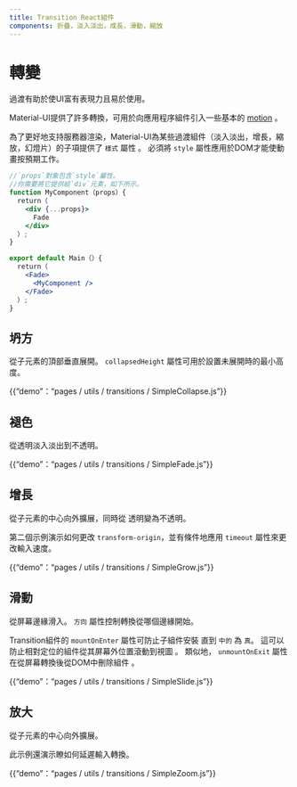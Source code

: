 ```yaml
---
title: Transition React組件
components: 折疊，淡入淡出，成長，滑動，縮放
---
```

# 轉變

<p class="description">過渡有助於使UI富有表現力且易於使用。</p>

Material-UI提供了許多轉換，可用於向應用程序組件引入一些基本的 [motion](https://material.io/design/motion/) 。

為了更好地支持服務器渲染，Material-UI為某些過渡組件（淡入淡出，增長，縮放，幻燈片）的子項提供了 `樣式` 屬性 。 必須將 `style` 屬性應用於DOM才能使動畫按預期工作。

```jsx
//`props`對象包含`style`屬性。
//你需要將它提供給`div`元素，如下所示。
function MyComponent（props）{
  return（
    <div {...props}>
      Fade
    </div>
  ）;
}

export default Main（）{
  return（
    <Fade>
      <MyComponent />
    </Fade>
  ）;
}
```

## 坍方

從子元素的頂部垂直展開。 `collapsedHeight` 屬性可用於設置未展開時的最小高度。

{{“demo”：“pages / utils / transitions / SimpleCollapse.js”}}

## 褪色

從透明淡入淡出到不透明。

{{“demo”：“pages / utils / transitions / SimpleFade.js”}}

## 增長

從子元素的中心向外擴展，同時從 透明變為不透明。

第二個示例演示如何更改 `transform-origin`，並有條件地應用 `timeout` 屬性來更改輸入速度。

{{“demo”：“pages / utils / transitions / SimpleGrow.js”}}

## 滑動

從屏幕邊緣滑入。 `方向` 屬性控制轉換從哪個邊緣開始。

Transition組件的 `mountOnEnter` 屬性可防止子組件安裝 直到 `中的` 為 `真`。 這可以防止相對定位的組件從其屏幕外位置滾動到視圖 。 類似地， `unmountOnExit` 屬性在從屏幕轉換後從DOM中刪除組件 。

{{“demo”：“pages / utils / transitions / SimpleSlide.js”}}

## 放大

從子元素的中心向外擴展。

此示例還演示瞭如何延遲輸入轉換。

{{“demo”：“pages / utils / transitions / SimpleZoom.js”}}